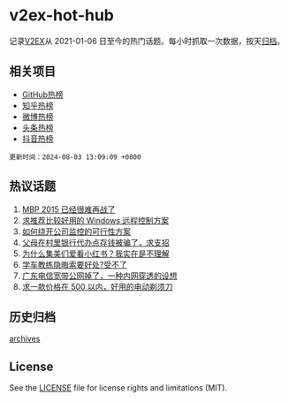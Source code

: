 # v2ex-hot-hub

 记录[V2EX](https://www.v2ex.com/)从 2021-01-06 日至今的热门话题。每小时抓取一次数据，按天[归档](archives)。
 
 ## 相关项目

- [GitHub热榜](https://github.com/lonnyzhang423/github-hot-hub)
- [知乎热榜](https://github.com/lonnyzhang423/zhihu-hot-hub)
- [微博热榜](https://github.com/lonnyzhang423/weibo-hot-hub)
- [头条热榜](https://github.com/lonnyzhang423/toutiao-hot-hub)
- [抖音热榜](https://github.com/lonnyzhang423/douyin-hot-hub)


 `更新时间：2024-08-03 13:09:09 +0800`

## 热议话题

1. [MBP 2015 已经很难再战了](https://www.v2ex.com/t/1062005)
1. [求推荐比较好用的 Windows 远程控制方案](https://www.v2ex.com/t/1062036)
1. [如何绕开公司监控的可行性方案](https://www.v2ex.com/t/1062053)
1. [父母在村里银行代办点存钱被骗了，求支招](https://www.v2ex.com/t/1062168)
1. [为什么集美们爱看小红书？我实在是不理解](https://www.v2ex.com/t/1062003)
1. [学车教练隐晦索要好处?受不了](https://www.v2ex.com/t/1062002)
1. [广东电信宽带公网掉了，一种内网穿透的设想](https://www.v2ex.com/t/1062021)
1. [求一款价格在 500 以内，好用的电动剃须刀](https://www.v2ex.com/t/1062166)

## 历史归档

[archives](archives)

## License

See the [LICENSE](LICENSE) file for license rights and limitations (MIT).
